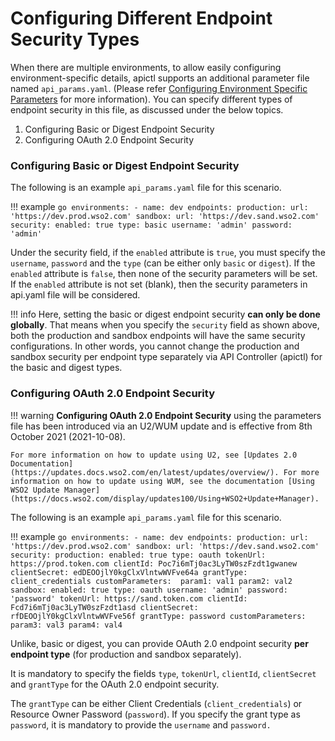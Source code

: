#  Configuring Different Endpoint Security Types

When there are multiple environments, to allow easily configuring environment-specific details, apictl supports an additional parameter file named `api_params.yaml`. (Please refer [Configuring Environment Specific Parameters]({{base_path}}/learn/api-controller/advanced-topics/configuring-environment-specific-parameters) for more information). You can specify different types of endpoint security in this file, as discussed under the below topics.

1. Configuring Basic or Digest Endpoint Security
2. Configuring OAuth 2.0 Endpoint Security

### Configuring Basic or Digest Endpoint Security

The following is an example `api_params.yaml` file for this scenario.

!!! example
    ```go
    environments:
        - name: dev
          endpoints:
              production:
                  url: 'https://dev.prod.wso2.com'
              sandbox:
                  url: 'https://dev.sand.wso2.com'
          security:
              enabled: true
              type: basic
              username: 'admin'
              password: 'admin'
    ```

Under the security field, if the `enabled` attribute is `true`, you must specify the `username`, `password` and the `type` (can be either only `basic` or `digest`). If the `enabled` attribute is `false`, then none of the security parameters will be set. If the `enabled` attribute is not set (blank), then the security parameters in api.yaml file will be considered.

!!! info
    Here, setting the basic or digest endpoint security **can only be done globally**. That means when you specify the `security` field as shown above, both the production and sandbox endpoints will have the same security configurations. In other words, you cannot change the production and sandbox security per endpoint type separately via API Controller (apictl) for the basic and digest types.

### Configuring OAuth 2.0 Endpoint Security

!!! warning
    **Configuring OAuth 2.0 Endpoint Security** using the parameters file has been introduced via an U2/WUM update and is effective from 8th October 2021 (2021-10-08).
    
    For more information on how to update using U2, see [Updates 2.0 Documentation](https://updates.docs.wso2.com/en/latest/updates/overview/). For more information on how to update using WUM, see the documentation [Using WSO2 Update Manager](https://docs.wso2.com/display/updates100/Using+WSO2+Update+Manager).

The following is an example `api_params.yaml` file for this scenario.

!!! example
    ```go
    environments:
        - name: dev
          endpoints:
              production:
                  url: 'https://dev.prod.wso2.com'
              sandbox:
                  url: 'https://dev.sand.wso2.com'
          security:
              production:
                  enabled: true
                  type: oauth
                  tokenUrl: https://prod.token.com
                  clientId: Poc7i6mTj0ac3LyTW0szFzdt1gwanew
                  clientSecret: edDEOOjlY0kgClxVlntwWVFve64a
                  grantType: client_credentials
                  customParameters: 
                    param1: val1
                    param2: val2
              sandbox:
                  enabled: true
                  type: oauth
                  username: 'admin'
                  password: 'password'
                  tokenUrl: https://sand.token.com
                  clientId: Fcd7i6mTj0ac3LyTW0szFzdt1asd
                  clientSecret: rfDEOOjlY0kgClxVlntwWVFve56f
                  grantType: password
                  customParameters: 
                    param3: val3
                    param4: val4
    ```

Unlike, basic or digest, you can provide OAuth 2.0 endpoint security **per endpoint type** (for production and sandbox separately).

It is mandatory to specify the fields `type`, `tokenUrl`, `clientId`, `clientSecret` and `grantType` for the OAuth 2.0 endpoint security.

The `grantType` can be either Client Credentials (`client_credentials`) or Resource Owner Password (`password`). If you specify the grant type as `password`, it is mandatory to provide the `username` and `password.`

